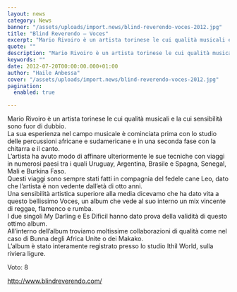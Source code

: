 ```yaml
---
layout: news
category: News
banner: "/assets/uploads/import.news/blind-reverendo-voces-2012.jpg"
title: "Blind Reverendo – Voces"
excerpt: "Mario Rivoiro è un artista torinese le cui qualità musicali e la cui sensibilità sono fuor di dubbio. La sua esperienza nel campo musicale è cominciata prima con lo studio delle percussioni africane e sudamericane e in una seconda fase con la chitarra e il canto. L’artista ha avuto modo di affinare ulteriormente le sue [&hellip"
quote: ""
description: "Mario Rivoiro è un artista torinese le cui qualità musicali e la cui sensibilità sono fuor di dubbio. La sua esperienza nel campo musicale è cominciata prima con lo studio delle percussioni africane e sudamericane e in una seconda fase con la chitarra e il canto. L’artista ha avuto modo di affinare ulteriormente le sue [&hellip"
keywords: ""
date: 2012-07-20T00:00:00.000+01:00
author: "Haile Anbessa"
cover: "/assets/uploads/import.news/blind-reverendo-voces-2012.jpg"
pagination:
  enabled: true

---
```


Mario Rivoiro è un artista torinese le cui qualità musicali e la cui sensibilità sono fuor di dubbio.  
La sua esperienza nel campo musicale è cominciata prima con lo studio delle percussioni africane e sudamericane e in una seconda fase con la chitarra e il canto.  
L’artista ha avuto modo di affinare ulteriormente le sue tecniche con viaggi in numerosi paesi tra i quali Uruguay, Argentina, Brasile e Spagna, Senegal, Mali e Burkina Faso.  
Questi viaggi sono sempre stati fatti in compagnia del fedele cane Leo, dato che l’artista è non vedente dall’età di otto anni.  
Una sensibilità artistica superiore alla media dicevamo che ha dato vita a questo bellissimo Voces, un album che vede al suo interno un mix vincente di reggae, flamenco e rumba.  
I due singoli My Darling e Es Dificil hanno dato prova della validità di questo ottimo album.  
All’interno dell’album troviamo moltissime collaborazioni di qualità come nel caso di Bunna degli Africa Unite o dei Makako.  
L’album è stato interamente registrato presso lo studio Ithil World, sulla riviera ligure.

Voto: 8

<http://www.blindreverendo.com/>